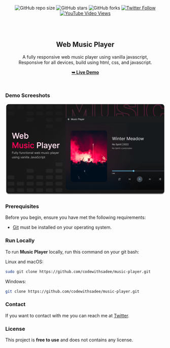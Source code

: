<div align="center">
  
  ![GitHub repo size](https://img.shields.io/github/repo-size/codewithsadee/music-player)
  ![GitHub stars](https://img.shields.io/github/stars/codewithsadee/music-player?style=social)
  ![GitHub forks](https://img.shields.io/github/forks/codewithsadee/music-player?style=social)
  [![Twitter Follow](https://img.shields.io/twitter/follow/codewithsadee?style=social)](https://twitter.com/intent/follow?screen_name=codewithsadee)
  [![YouTube Video Views](https://img.shields.io/youtube/views/jbMd2NVFrZk?style=social)](https://youtu.be/jbMd2NVFrZk)

  <br />
  <br />

  <h2 align="center">Web Music Player</h2>

  A fully responsive web music player using vanilla javascript, <br />Responsive for all devices, build using html, css, and javascript.

  <a href="https://codewithsadee.github.io/music-player/"><strong>➥ Live Demo</strong></a>

</div>

<br />

### Demo Screeshots

![Music Player Desktop Demo](./readme-images/desktop.png "Desktop Demo")

### Prerequisites

Before you begin, ensure you have met the following requirements:

* [Git](https://git-scm.com/downloads "Download Git") must be installed on your operating system.

### Run Locally

To run **Music Player** locally, run this command on your git bash:

Linux and macOS:

```bash
sudo git clone https://github.com/codewithsadee/music-player.git
```

Windows:

```bash
git clone https://github.com/codewithsadee/music-player.git
```

### Contact

If you want to contact with me you can reach me at [Twitter](https://www.twitter.com/codewithsadee).

### License

This project is **free to use** and does not contains any license.
